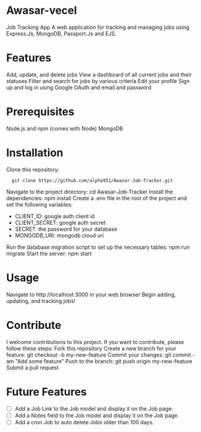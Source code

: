 # Awasar-vecel
Job Tracking App
A web application for tracking and managing jobs using  Express.Js, MongoDB, Passport.Js and EJS.

# Features
Add, update, and delete jobs
View a dashboard of all current jobs and their statuses
Filter and search for jobs by various criteria
Edit your profile
Sign up and log in using Google OAuth and email and password

# Prerequisites
Node.js and npm (comes with Node)
MongoDB 

# Installation
Clone this repository: 
```shell
  git clone https://github.com/alpha951/Awasar-Job-Tracker.git
```
Navigate to the project directory: cd Awasar-Job-Tracker
Install the dependencies: npm install
Create a .env file in the root of the project and set the following variables:
<ul>
  <li> CLIENT_ID: google auth client id </li>
  <li> CLIENT_SECRET: google auth secret </li>
  <li> SECRET: the password for your database </li>
  <li> MONGODB_URI: mongodb cloud uri </li>
</ul>
Run the database migration script to set up the necessary tables: npm run migrate
Start the server: npm start

# Usage
Navigate to http://localhost:3000 in your web browser
Begin adding, updating, and tracking jobs!

# Contribute
I welcome contributions to this project. If you want to contribute, please follow these steps:
Fork this repository
Create a new branch for your feature: git checkout -b my-new-feature
Commit your changes: git commit -am "Add some feature"
Push to the branch: git push origin my-new-feature
Submit a pull request

# Future Features
- [ ] Add a Job Link to the Job model and display it on the Job page.
- [ ] Add a Notes field to the Job model and display it on the Job page.
- [ ] Add a cron Job to auto delete Jobs older than 100 days.